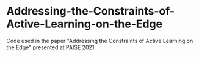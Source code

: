 # Addressing-the-Constraints-of-Active-Learning-on-the-Edge
Code used in the paper "Addressing the Constraints of Active Learning on the Edge" presented at PAISE 2021
